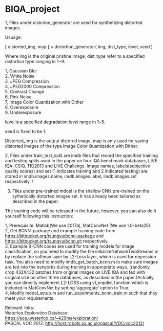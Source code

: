 # BIQA_project


1, Files under distorion_generator are used for synthetizing distorted images.

Usuage:

[ distorted_img, map ] = distortion_generator( img, dist_type, level, seed )

Where img is the original pristine image, dist_type refer to a specified distortion type ranging in 1~9.

1, Gaussian Blur \
2, White Noise  \
3, JPEG Compression \
4, JPEG2000 Compression \
5, Contrast Change \
6, Pink Noise \
7, Image Color Quantization with Dither \
8, Overexposure \
9, Underexposure 

level is a specified degradation level range in 1~5.

seed is fixed to be 1.

Distorted_img is the output distored image, map is only used for saving distorted images of the type Image Color Quantization with Dither. 

2, Files under train_test_split are imdb files that record the specified training and testing splits used in the paper on four IQA benchmark databases, LIVE IQA, CSIQ, TID2013 and LIVE Challenge. Image names, labels(subjective quality scores) and set (1 indicates training and 2 indicated testing) are stored in imdb.images.name, imdb.images.label, imdb.images.set respectively. \

3. Files under pre-trained mdoel is the shallow CNN pre-trained on the sythetically distorted images set. It has already been tailored as described in the paper. 

The training code will be released in the future, however, you can also do it yourself following this instruction:

1, Prerequisite: Matlab(We use 2017a), MatConvNet (We use 1.0-beta25).\
2, Get BCNN-package and example training code from https://bitbucket.org/tsungyu/bcnn-package and https://bitbucket.org/tsungyu/bcnn.git respectively. \
3, Example B-CNN codes are used for training models for image classification, so you need to modify the file initializeNetworkTwoStreams.m by replace the softmax layer by L2-Loss layer, which is used for regression task. You also need to modify imdb_get_batch_bcnn.m to make sure images are fed into the networks during training in appropriate ways. (randomly crop 432X432 patches from original images on LIVE IQA and fed with original size on other three databases, as described in the paper.)Actually, you can direclty implement L2-LOSS using vl_nnpdist function which is included in MatConvNet by setting 'aggregate' option to True.\
4, Modify model_setup.m and run_experiments_bcnn_train.m such that they meet your requirements.

Relevant links: \
Waterloo Exploration Database: https://ece.uwaterloo.ca/~k29ma/exploration/ \
PASCAL VOC 2012: http://host.robots.ox.ac.uk/pascal/VOC/voc2012/
